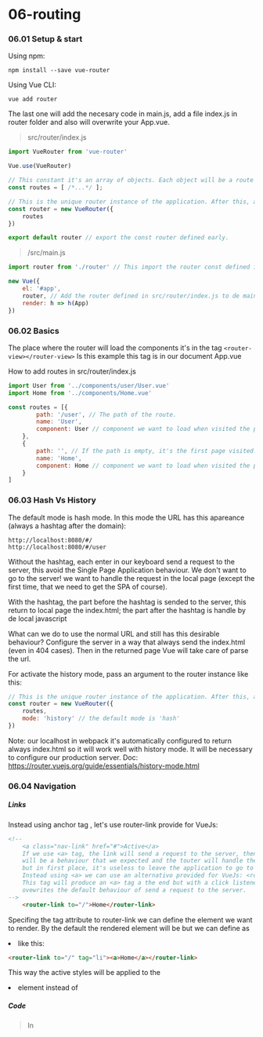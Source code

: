# 06-routing

### 06.01 Setup & start

Using npm:

```
npm install --save vue-router
```

Using Vue CLI:
```
vue add router
```
The last one will add the necesary code in main.js, add a file index.js in router folder and also will overwrite your App.vue.

> src/router/index.js
```javascript
import VueRouter from 'vue-router'

Vue.use(VueRouter)

// This constant it's an array of objects. Each object will be a route defined by several specific attributes.
const routes = [ /*...*/ ];

// This is the unique router instance of the application. After this, all is about switching components.
const router = new VueRouter({
    routes
})

export default router // export the const router defined early.
```

> /src/main.js

```javascript
import router from './router' // This import the router const defined in: src/router/index.js

new Vue({
    el: '#app',
    router, // Add the router defined in src/router/index.js to de main Vue instance.
    render: h => h(App)
})
```

### 06.02 Basics

The place where the router will load the components it's in the tag ```<router-view></router-view>```
Is this example this tag is in our document App.vue

How to add routes in src/router/index.js

```javascript
import User from '../components/user/User.vue'
import Home from '../components/Home.vue'

const routes = [{
        path: '/user', // The path of the route.
        name: 'User',
        component: User // component we want to load when visited the path. We need to import de component.
    },
    {
        path: '', // If the path is empty, it's the first page visited. Our landing page.
        name: 'Home',
        component: Home // component we want to load when visited the path. We need to import de component.
    }
]
```

### 06.03 Hash Vs History

The default mode is hash mode. In this mode the URL has this apareance (always a hashtag after the domain):
```
http://localhost:8080/#/
http://localhost:8080/#/user
```

Without the hashtag, each enter in our keyboard send a request to the server, this avoid the Single Page Application behaviour. We don't want to go to the server! we want to handle the request in the local page (except the first time, that we need to get the SPA of course).

With the hashtag, the part before the hashtag is sended to the server, this return to local page the index.html; the part after the hashtag is handle by de local javascript

What can we do to use the normal URL and still has this desirable behaviour?
Configure the server in a way that always send the index.html (even in 404 cases). Then in the returned page Vue will take care of parse the url.

For activate the history mode, pass an argument to the router instance like this:

```javascript
// This is the unique router instance of the application. After this, all is about switching components.
const router = new VueRouter({
    routes,
    mode: 'history' // the default mode is 'hash'
})
```

Note: our localhost in webpack it's automatically configured to return always index.html so it will work well with history mode. It will be necessary to configure our production server.
Doc: https://router.vuejs.org/guide/essentials/history-mode.html

### 06.04 Navigation

##### Links
Instead using anchor tag <a>, let's use router-link provide for VueJs:

```html
<!-- 
    <a class="nav-link" href="#">Active</a> 
    If we use <a> tag, the link will send a request to the server, then the server
    will be a behaviour that we expected and the touter will handle the request,
    but in first place, it's useless to leave the application to go to the server.
    Instead using <a> we can use an alternativo provided for VueJs: <router-link></router-link>
    This tag will produce an <a> tag a the end but with a click listener attached to it that
    ovewrites the default behaviour of send a request to the server.
-->
    <router-link to="/">Home</router-link>
```

Specifing the tag attribute to router-link we can define the element we want to render. By the default the rendered element will be <a> but we can define as <li> like this:

```html
<router-link to="/" tag="li"><a>Home</a></router-link>
```

This way the active styles will be applied to the <li> element instead of <a>

##### Code

> In <script> of our component:

```javascript
methods: {
    navigateToHome(){            
        // This push add the route to the stack navigation so it's preserve the behaviour of the
        // back and forward buttons. 
        // this.$router.push('/'); 
        this.$router.push({ name: 'Home' }); // We can also pass an object to push.
    }
}
```

The object we can pass to push method is the same that will use to generate dynamic links. It can receive path, name and params attributes.


##### Navigate to anchors

Imagine we have an element like this at the bottom of our component:

```html
<p id="data">Some data at the bottom of the page</p>
```

The default behavior of the browser let us to navigate to this element accessing to the url:
```
http://localhost:8080/user/us/1/edit?locale=en&q=100#data
```

When generate the link with router-link we can pass an attrib. called hash:

```html
<router-link tag="button" 
            :to="{ 
                name: 'UserEdit', 
                params: { id: id }, 
                query: { locale: 'en', q: 100 },
                hash: '#data'
                }">
            Edit User</router-link>
```

We can define a function into router object to define scroll behaviour. The function expect to return coordinades or a selector to scroll.

``` javascript
const router = new VueRouter({
    routes,
    mode: 'history', 
    scrollBehavior(to, from, savedPosition){ /* savedPosition determine if the browser saves the position of the scroll so when back to previous page scroll to de position */
        if(to.hash){
            return { selector: to.hash }; // scroll to selector in hash attrib.
        }
    }
})
```

### 06.05 Parameters

Add dinamyc parameters to an url like this:

```javascript

const routes = [{
        path: '/user/:id', // Will match with /user/something
        name: 'User',
        component: User 
    }
    /* ...*/
]
```

From now the route ```/user``` will not match, so it will stop working. We must update the links like this:
```html
<router-link to="/user/10">User</router-link>
```

To retreive the id parameter in the component:
```javascript
data(){
    return {
        localId: this.$route.params.id // Watch Out: this is de route object, different from this.$router
    }
}
```

Be careful! when navigate to the same component but only changes the route, the component it's not recreated. So if we first access to, for example, ```/user/10``` and then to ```/user/23``` the ```this.localId``` won't change.

To avoid this problem and, honestly, to a better reading code, we can receive a dynamic parameter as a prop this way:

```javascript
const routes = [{
        path: '/user/:id', // Will match with /user/something
        props: true,
        name: 'User',
        component: User 
    }
    /* ...*/
]
```

```javascript
export default {
    props: ['id'],
    /****/
}
```

##### Query parameters

The attib. 'to' can receive another object in 'query' to define query parameters in the url:
```html
<!-- attribute 'to' needs the colon to receive an object -->
<router-link 
        tag="button" 
        :to="{ name: 'UserEdit', params: { id: id }, query: { locale: 'en', q: 100 } }">
        Edit User</router-link>
```

In the component we can access these query parameters using $route object:
```html
<p> Locale: {{ $route.query.locale }}</p>
<p> q: {{ $route.query.q }}</p>
```

### 06.06 Nested routes

We can add sub-routes in a component, for example add user detail and user edit as child of user component.

> Inside routes variable that define the routes of the application 
```javascript
{
    path: '/user',
    name: 'UserList',
    component: User,
    // children property is an array of routes that will be sub-routes of '/user' route
    children: [
            // If the path in a subroute starts with a '/' it will be appended directly after the domain. 
            // If don't starts with '/' it will be appended to the parent route '/user'
            { path: '', component: UserStart },
            { path: 'us/:id', component: UserDetail },
            { path: 'us/:id/edit', component: UserEdit }
        ]
    }
```

We need a place to load the components defined in the sub-routes, because the ```<router-view></router-view>``` tag indicates the place where the root routes is loaded, not nested routes.

Well, the only thing is to put the same tag in the component of the parent route. So the nested routes will be loader there. You will see that when the parent component is showed and the route match with a children route, the component of that children route will be loaded in the place where router-view tag was placed.

### 06.07 Create dymanic links

If we assign a name to a route like this:
```javascript
{ path: 'us/:id/edit', name: 'UserEdit', component: UserEdit, props: true }
```

We can referer that name in any router-link to generate a link:
```html
<!-- attribute 'to' needs the colon to receive an object -->
<router-link 
        tag="button" 
        :to="{ name: 'UserEdit', params: { id: id } }">
        Edit User</router-link>
```

The ```to``` attribute can receive an object with a set of parameters that VueJs will recognoize. The name attrib refers to the name given in the routes var and the params is an object of key-value pairs where the key is the parameter in the path of the router ```us/:id/edit``` and the value is what we want to assign (in this case a prop).

### 06.08 Redirections

> In index.js where url are specified

```javascript
const routes = [
    /* bla bla bla */
    // { path: '/redirect', redirect: '/user' } // this redirects the url /redirect to /user
    { path: '/redirect', redirect: { name: 'Home' } } // In this object we can add parameters, component, props true,... 
]
```

To capture all the url that doesn't exists and rdirecto to a 404 page:
```javascript
const routes = [
    /* bla bla bla */
    {
        path: '*', // Match with anything that hasn't been handle in previous routes
        redirect: { name: 'Home' } // In this object we can add parameters, component, props true,...
    }
]
```

### 06.09 Guards

We can pass a function to ```router.beforeEach()``` and it will be execute before each router action. Inside this function we can use:
 - ```next();``` to indicate that the router keep navigating to the destiny.
 - ```next(false);``` to indicate the router to abort the navigation and stay where we are.
 - ```next({ name: 'Home', props: true });``` to indicate the router to navigate to the tipical object that define a route.

 Watch out! the beforeEach() executes in every router action, so use it carefully.

```javascript
const router = new VueRouter({
    routes,
    mode: 'history'
});


router.beforeEach(
    (to, from, next) {
        console.log ('be careful, this calls in each router action');
        next(); // Important! don't forget the next() to continue 
                // the router navigation after some checks.
    }
);
```

To protect only certain route, we can use the ```beforeEnter``` attrib. when defining a route. The function receive the same as beforeEach:

```javascript
const routes = [
        {
        path: '', 
        name: 'Home',
        component: Home,
        beforeEnter: (to, from, next) => {
            next();
        }
    }
    ]
```

Also we can implement a guard in the component itself using a new event provide for the router called beforeRouteEnter(). It's like a lifecycle hook.

```javascript
<script>
export default {
    data(){
        return {
            data: 'my data'
        }
    },
    beforeRouteEnter(to, from, next){
        // if here we don't call next(); this component won't be loaded
        // this.data --> this is not available here, because this component 
        // it's not loaded or created yet. 
        // Only have access to the component from and the route destiny you are navigating.
        next();
        // we can pass a callback that will be execute after the component has been created:
        next( vi => {
            vi.data; // here it's possible to access to the Vue instance.
        });
    }
}
</script>
```

To check if an user can leave a route, the only place to check it's inside the component we want to leave, that's becouse in a global level it might be late to check, the navigation would be started it's journey.

The same way, to allow the navigation we must call next() method.

```javascript
<script>
export default {
    data(){
        return {
            data: 'my data'
        }
    },
    beforeRouteLeave(to, from, next){
        // if here we don't call next(); this component won't be leaved
        // this.data --> this is available here.        
        next();        
    }
}
</script>
```

### 06.10 Lazy loads with webpack

If we want a component only be loaded when it's needed, instead of a traditional import:
```javascript
import User from '../components/user/User.vue'
```

Use this:

```javascript
// User is a ES6 function where pass resolve callback.
// require.ensure is a function with 2 or 3 arguments that will be recognize by webpack:
// First argument --> when webpack needs to resolve dependency to User.vue component, then
// execute the callback in second argument, in this case the resolve.
const User = resolve => {
    require.ensure(
        ['../components/user/User.vue'],
        () => { resolve(require('../components/user/User.vue')) }
    );
};
```

We can define diferent components inside the same bundle by giving another argument witch it's a name. Webapck will load all components that share the same name when need one of them:

```javascript
const User = resolve => {
    require.ensure(
        ['../components/user/User.vue'],
        () => { resolve(require('../components/user/User.vue')) },
        'user'
    );
};

const UserStart = resolve => {
    require.ensure(['../components/user/UserStart.vue'],
        () => { resolve(require('../components/user/UserStart.vue')) },
        'user');
};
```




